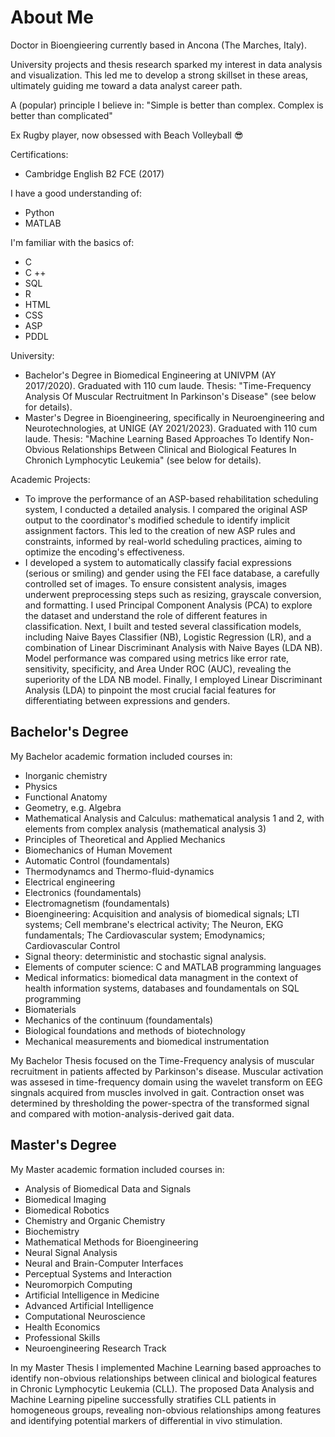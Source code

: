 # About Me

Doctor in Bioengieering currently based in Ancona (The Marches, Italy). 

University projects and thesis research sparked my interest in data analysis and visualization. This led me to develop a strong skillset in these areas, ultimately guiding me toward a data analyst career path.

A (popular) principle I believe in: "Simple is better than complex. Complex is better than complicated"

Ex Rugby player, now obsessed with Beach Volleyball 😎 

Certifications:
- Cambridge English B2 FCE (2017)

I have a good understanding of:
  - Python 
  - MATLAB

I'm familiar with the basics of: 
  - C
  - C ++
  - SQL
  - R
  - HTML
  - CSS
  - ASP
  - PDDL

University:
- Bachelor's Degree in Biomedical Engineering at UNIVPM (AY 2017/2020). Graduated with 110 cum laude. Thesis: "Time-Frequency Analysis Of Muscular Rectruitment In Parkinson's Disease" (see below for details).  
- Master's Degree in Bioengineering, specifically in Neuroengineering and Neurotechnologies, at UNIGE (AY 2021/2023). Graduated with 110 cum laude. Thesis: "Machine Learning Based Approaches To Identify Non-Obvious Relationships Between Clinical and Biological Features In Chronich Lymphocytic Leukemia" (see below for details).


Academic Projects:
- To improve the performance of an ASP-based rehabilitation scheduling system, I conducted a detailed analysis. I compared the original ASP output to the coordinator's modified schedule to identify implicit assignment factors. This led to the creation of new ASP rules and constraints, informed by real-world scheduling practices, aiming to optimize the encoding's effectiveness.
- I developed a system to automatically classify facial expressions (serious or smiling) and gender using the FEI face database, a carefully controlled set of images.  To ensure consistent analysis, images underwent preprocessing steps such as resizing, grayscale conversion, and formatting. I used Principal Component Analysis (PCA) to explore the dataset and understand the role of different features in classification.  Next, I built and tested several classification models, including Naive Bayes Classifier (NB), Logistic Regression (LR), and a combination of Linear Discriminant Analysis with Naive Bayes (LDA NB). Model performance was compared using metrics like error rate, sensitivity, specificity, and Area Under ROC (AUC), revealing the superiority of the LDA NB model. Finally, I employed Linear Discriminant Analysis (LDA) to pinpoint the most crucial facial features for differentiating between expressions and genders.

## Bachelor's Degree
My Bachelor academic formation included courses in:
- Inorganic chemistry
- Physics
- Functional Anatomy
- Geometry, e.g. Algebra
- Mathematical Analysis and Calculus: mathematical analysis 1 and 2, with elements from complex analysis (mathematical analysis 3)
- Principles of Theoretical and Applied Mechanics
- Biomechanics of Human Movement
- Automatic Control (foundamentals)
- Thermodynamcs and Thermo-fluid-dynamics
- Electrical engineering
- Electronics (foundamentals)
- Electromagnetism (foundamentals)
- Bioengineering: Acquisition and analysis of biomedical signals; LTI systems; Cell membrane's electrical activity; The Neuron, EKG fundamentals; The Cardiovascular system; Emodynamics; Cardiovascular Control
- Signal theory: deterministic and stochastic signal analysis.
- Elements of computer science: C and MATLAB programming languages
- Medical informatics: biomedical data managment in the context of health information systems, databases and foundamentals on SQL programming
- Biomaterials
- Mechanics of the continuum (foundamentals)
- Biological foundations and methods of biotechnology
- Mechanical measurements and biomedical instrumentation

My Bachelor Thesis focused on the Time-Frequency analysis of muscular recruitment in patients affected by Parkinson's disease. Muscular activation was assesed in time-frequency domain using the wavelet transform on EEG singnals acquired from muscles involved in gait. Contraction onset was determined by thresholding the power-spectra of the transformed signal and compared with motion-analysis-derived gait data. 

## Master's Degree
My Master academic formation included courses in:
- Analysis of Biomedical Data and Signals
- Biomedical Imaging
- Biomedical Robotics
- Chemistry and Organic Chemistry
- Biochemistry
- Mathematical Methods for Bioengineering
- Neural Signal Analysis
- Neural and Brain-Computer Interfaces
- Perceptual Systems and Interaction
- Neuromorpich Computing
- Artificial Intelligence in Medicine
- Advanced Artificial Intelligence
- Computational Neuroscience
- Health Economics
- Professional Skills
- Neuroengineering Research Track

In my Master Thesis I implemented Machine Learning based approaches to identify non-obvious relationships between clinical and biological features in Chronic Lymphocytic Leukemia (CLL). The proposed Data Analysis and Machine Learning pipeline successfully stratifies CLL patients in homogeneous groups, revealing non-obvious relationships among features and identifying potential markers of differential in vivo stimulation. 



